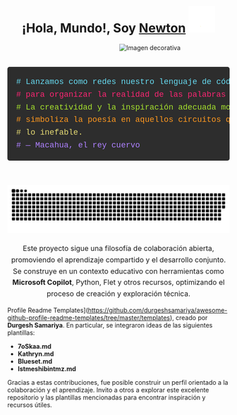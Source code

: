 <h1 align="center">  
  ¡Hola, Mundo!, Soy  
  <a href="https://github.com/Newton364">Newton</a>  
  <img 
    src="https://github.com/Kathryn-Jie/Kathryn-Jie/blob/main/wave.gif" 
    width="60px" 
    alt="GIF de saludo" 
  />
</h1>

<!-- Imagen decorativa alineada a la derecha -->
<div style="flex-shrink: 0;">
  <img 
    align="right" 
    src="https://github.com/7oSkaaa/7oSkaaa/blob/main/Images/Right_Side.gif?raw=true" 
    width="250px" 
    alt="Imagen decorativa"
  />
</div>

<br><br>

<!-- Fragmento de texto estilizado -->
<pre style="background-color: #2d2d2d; color: #f8f8f2; padding: 20px; border-radius: 5px; font-family: 'Courier New', monospace; font-size: 18px; line-height: 1.6;">
<span style="color: #66d9ef;"># Lanzamos como redes nuestro lenguaje de código sobre el mundo;</span>
<span style="color: #f92672;"># para organizar la realidad de las palabras en metáforas de variables.</span>
<span style="color: #a6e22e;"># La creatividad y la inspiración adecuada modela, interpreta,</span>
<span style="color: #fd971f;"># simboliza la poesía en aquellos circuitos que expresan a los sentidos...</span>
<span style="color: #e6db74;"># lo inefable.</span>
<span style="color: #ae81ff;"># — Macahua, el rey cuervo</span>
</pre>

<br/>

<!-- Snake Game -->
<div style="margin-top: 20px;">
  <picture>
    <source 
      media="(prefers-color-scheme: dark)" 
      srcset="https://raw.githubusercontent.com/itsmeshibintmz/itsmeshibintmz/8c4c442a1c6a6c7b963e5d473e5aec52c42b5ea3/github-contribution-grid-snake-sissa.svg"
    />
    <source 
      media="(prefers-color-scheme: light)" 
      srcset="https://raw.githubusercontent.com/itsmeshibintmz/itsmeshibintmz/8c4c442a1c6a6c7b963e5d473e5aec52c42b5ea3/github-contribution-grid-snake-sissa-white.svg"
    />
    <img 
      src="https://raw.githubusercontent.com/itsmeshibintmz/itsmeshibintmz/8c4c442a1c6a6c7b963e5d473e5aec52c42b5ea3/github-contribution-grid-snake-sissa.svg" 
      alt="Snake Game" 
    />
  </picture>
</div>
<p style="margin-top: 20px; font-size: 16px; line-height: 1.6; text-align: center;">
  Este proyecto sigue una filosofía de colaboración abierta, promoviendo el aprendizaje compartido y el desarrollo conjunto. 
  Se construye en un contexto educativo con herramientas como <strong>Microsoft Copilot</strong>, Python, Flet y otros recursos, optimizando el proceso de creación y exploración técnica.
</p>

Profile Readme Templates](https://github.com/durgeshsamariya/awesome-github-profile-readme-templates/tree/master/templates), creado por **Durgesh Samariya**. En particular, se integraron ideas de las siguientes plantillas:
- **7oSkaa.md**
- **Kathryn.md**
- **Blueset.md**
- **Istmeshibintmz.md**

Gracias a estas contribuciones, fue posible construir un perfil orientado a la colaboración y el aprendizaje. Invito a otros a explorar este excelente repositorio y las plantillas mencionadas para encontrar inspiración y recursos útiles.


